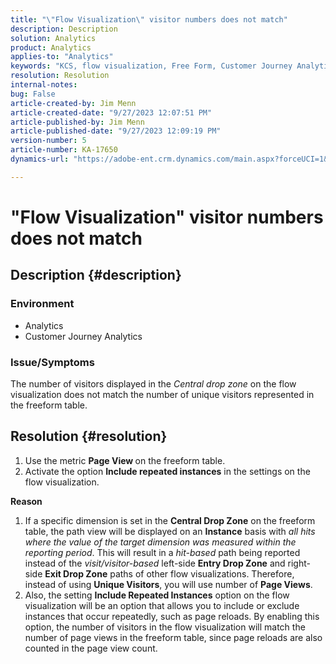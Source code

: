 ```yaml
---
title: "\"Flow Visualization\" visitor numbers does not match"
description: Description
solution: Analytics
product: Analytics
applies-to: "Analytics"
keywords: "KCS, flow visualization, Free Form, Customer Journey Analytics, match, visitor"
resolution: Resolution
internal-notes: 
bug: False
article-created-by: Jim Menn
article-created-date: "9/27/2023 12:07:51 PM"
article-published-by: Jim Menn
article-published-date: "9/27/2023 12:09:19 PM"
version-number: 5
article-number: KA-17650
dynamics-url: "https://adobe-ent.crm.dynamics.com/main.aspx?forceUCI=1&pagetype=entityrecord&etn=knowledgearticle&id=e354eb7a-2e5d-ee11-be6f-6045bd006268"

---
```

# "Flow Visualization" visitor numbers does not match

## Description {#description}


### <b>Environment</b>

- Analytics
- Customer Journey Analytics




### <b>Issue/Symptoms</b>

The number of visitors displayed in the *Central drop zone* on the flow visualization does not match the number of unique visitors represented in the freeform table.


## Resolution {#resolution}


1. Use the metric <b>Page View </b>on the freeform table.
2. Activate the option <b>Include repeated instances</b> in the settings on the flow visualization.




<b>Reason</b>

1. If a specific dimension is set in the <b>Central Drop Zone</b> on the freeform table, the path view will be displayed on an <b>Instance</b> basis with *all hits where the value of the target dimension was measured within the reporting period*. This will result in a *hit-based* path being reported instead of the *visit/visitor-based* left-side <b>Entry Drop Zone</b> and right-side <b>Exit Drop Zone</b> paths of other flow visualizations. Therefore, instead of using <b>Unique Visitors</b>, you will use number of <b>Page Views</b>.
2. Also, the setting <b>Include Repeated Instances</b> option on the flow visualization will be an option that allows you to include or exclude instances that occur repeatedly, such as page reloads. By enabling this option, the number of visitors in the flow visualization will match the number of page views in the freeform table, since page reloads are also counted in the page view count.

